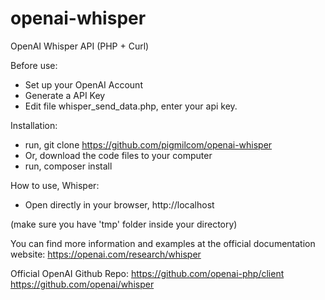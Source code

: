 # openai-whisper
OpenAI Whisper API (PHP + Curl)

Before use:

- Set up your OpenAI Account  
- Generate a API Key
- Edit file whisper_send_data.php, enter your api key.

Installation:

- run, git clone https://github.com/pigmilcom/openai-whisper
- Or, download the code files to your computer
- run, composer install

How to use, Whisper:

- Open directly in your browser, http://localhost

(make sure you have 'tmp' folder inside your directory) 


You can find more information and examples at the official documentation website: 
https://openai.com/research/whisper

Official OpenAI Github Repo: 
https://github.com/openai-php/client
https://github.com/openai/whisper
